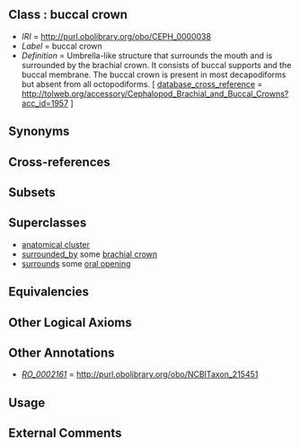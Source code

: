 
## Class : buccal crown

 * *IRI* = http://purl.obolibrary.org/obo/CEPH_0000038
 * *Label* = buccal crown
 * *Definition* = Umbrella-like structure that surrounds the mouth and is surrounded by the brachial crown. It consists of buccal supports and the buccal membrane. The buccal crown is present in most decapodiforms but absent from all octopodiforms. [ [database_cross_reference](../../ef/oboInOwl#hasDbXref.md) = http://tolweb.org/accessory/Cephalopod_Brachial_and_Buccal_Crowns?acc_id=1957 ]

## Synonyms


## Cross-references


## Subsets


## Superclasses

 * [anatomical cluster](../../UBERON/77/UBERON_0000477.md)
 * [surrounded_by](../../ceph#surrounded/by/ceph#surrounded_by.md) some [brachial crown](../../CEPH/29/CEPH_0000029.md)
 * [surrounds](../../ds/ceph#surrounds.md) some [oral opening](../../UBERON/66/UBERON_0000166.md)

## Equivalencies


## Other Logical Axioms


## Other Annotations

 * *[RO_0002161](../../RO/61/RO_0002161.md)* = http://purl.obolibrary.org/obo/NCBITaxon_215451

## Usage


## External Comments

